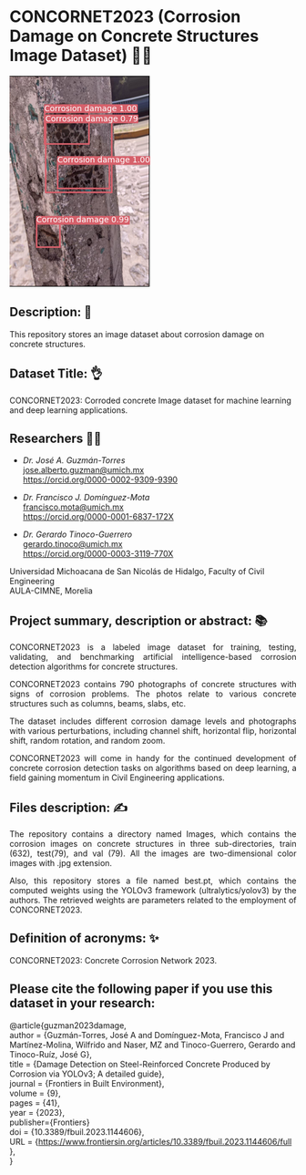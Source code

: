 # CONCORNET2023 (Corrosion Damage on Concrete Structures Image Dataset) 🧑‍🏫

![](Corrosion_detection_.png)
 
## Description: 📝
This repository stores an image dataset about corrosion damage on concrete structures.

## Dataset Title: 👌
CONCORNET2023: Corroded concrete Image dataset for machine learning and deep learning applications.

## Researchers 🧑‍🔬
- *Dr. José A. Guzmán-Torres* <br />
jose.alberto.guzman@umich.mx <br />
https://orcid.org/0000-0002-9309-9390

- *Dr. Francisco J. Domínguez-Mota* <br />
francisco.mota@umich.mx <br />
https://orcid.org/0000-0001-6837-172X
- *Dr. Gerardo Tinoco-Guerrero* <br />
gerardo.tinoco@umich.mx <br />
https://orcid.org/0000-0003-3119-770X

Universidad Michoacana de San Nicolás de Hidalgo, Faculty of Civil Engineering <br />
AULA-CIMNE, Morelia

## Project summary, description or abstract: 📚
<p align="justify"> CONCORNET2023 is a labeled image dataset for training, testing, validating, and benchmarking artificial intelligence-based corrosion detection algorithms for concrete structures. </p>

<p align="justify"> CONCORNET2023 contains 790 photographs of concrete structures with signs of corrosion problems. The photos relate to various concrete structures such as columns, beams, slabs, etc. </p>

<p align="justify"> The dataset includes different corrosion damage levels and photographs with various perturbations, including channel shift, horizontal flip, horizontal shift, random rotation, and random zoom.</p>

<p align="justify"> CONCORNET2023 will come in handy for the continued development of concrete corrosion detection tasks on algorithms based on deep learning, a field gaining momentum in Civil Engineering applications. </p>

## Files description: ✍️
<p align="justify"> The repository contains a directory named Images, which contains the corrosion images on concrete structures in three sub-directories, train (632), test(79), and val (79). All the images are two-dimensional color images with .jpg extension. </p>

 <p align="justify"> Also, this repository stores a file named best.pt, which contains the computed weights using the YOLOv3 framework (ultralytics/yolov3) by the authors. The retrieved weights are parameters related to the employment of CONCORNET2023. </p>

## Definition of acronyms: ✨
CONCORNET2023: Concrete Corrosion Network 2023.

## Please cite the following paper if you use this dataset in your research:

@article{guzman2023damage, <br />
author = {Guzmán-Torres, José A and Domínguez-Mota, Francisco J and Martínez-Molina, Wilfrido and Naser, MZ and Tinoco-Guerrero, Gerardo and Tinoco-Ruíz, José G}, <br />
title = {Damage Detection on Steel-Reinforced Concrete Produced by Corrosion via YOLOv3; A detailed guide}, <br />
journal = {Frontiers in Built Environment}, <br />
volume = {9}, <br />
pages = {41}, <br />
year = {2023}, <br />
publisher={Frontiers} <br />
doi = {10.3389/fbuil.2023.1144606}, <br />
URL = {https://www.frontiersin.org/articles/10.3389/fbuil.2023.1144606/full }, <br />
}
